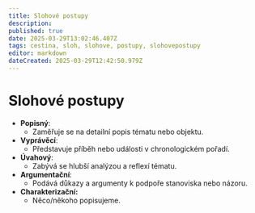 ```yaml
---
title: Slohové postupy
description: 
published: true
date: 2025-03-29T13:02:46.407Z
tags: cestina, sloh, slohove, postupy, slohovepostupy
editor: markdown
dateCreated: 2025-03-29T12:42:50.979Z
---
```


# Slohové postupy
- **Popisný**:
    - Zaměřuje se na detailní popis tématu nebo objektu.
- **Vyprávěcí**:
    - Představuje příběh nebo události v chronologickém pořadí.
- **Úvahový**:
    - Zabývá se hlubší analýzou a reflexí tématu.
- **Argumentační**:
    - Podává důkazy a argumenty k podpoře stanoviska nebo názoru.
- **Charakterizační:**
    - Něco/někoho popisujeme.